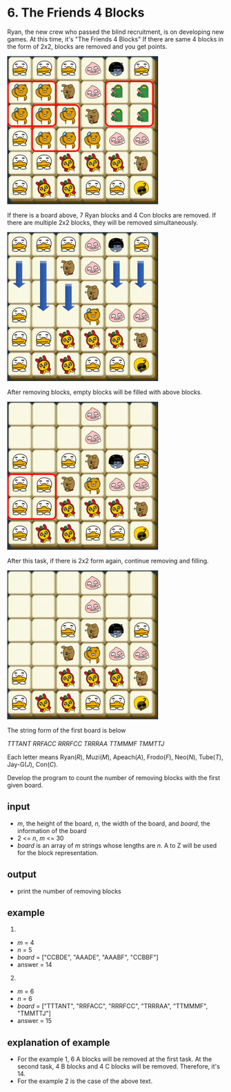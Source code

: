 # 6. The Friends 4 Blocks
Ryan, the new crew who passed the blind recruitment, is on developing new games. At this time, it's "The Friends 4 Blocks"
If there are same 4 blocks in the form of 2x2, blocks are removed and you get points.

![Alt text](./pang1.png)

If there is a board above, 7 Ryan blocks and 4 Con blocks are removed. If there are multiple 2x2 blocks, they will be removed simultaneously.

![Alt text](./pang2.png)

After removing blocks, empty blocks will be filled with above blocks.

![Alt text](./pang3.png)

After this task, if there is 2x2 form again, continue removing and filling.

![Alt text](./pang4.png)

The string form of the first board is below

*TTTANT*
*RRFACC*
*RRRFCC*
*TRRRAA*
*TTMMMF*
*TMMTTJ*

Each letter means Ryan(*R*), Muzi(*M*), Apeach(*A*), Frodo(*F*), Neo(*N*), Tube(*T*), Jay-G(*J*), Con(*C*).

Develop the program to count the number of removing blocks with the first given board.

## input
- *m*, the height of the board, *n*, the width of the board, and *board*, the information of the board
- 2 <= *n*, *m* <= 30
- *board* is an array of *m* strings whose lengths are *n*. A to Z will be used for the block representation.

## output
- print the number of removing blocks

## example
1.
- *m* = 4
- *n* = 5
- *board* = ["CCBDE", "AAADE", "AAABF", "CCBBF"]
- answer = 14

2.
- *m* = 6
- *n* = 6
- *board* = ["TTTANT", "RRFACC", "RRRFCC", "TRRRAA", "TTMMMF", "TMMTTJ"]
- answer = 15

## explanation of example
- For the example 1, 6 A blocks will be removed at the first task. At the second task, 4 B blocks and 4 C blocks will be removed. Therefore, it's 14.
- For the example 2 is the case of the above text.